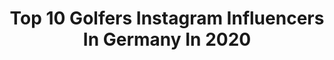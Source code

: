 ---
title: Top 10 Golfers Instagram Influencers In Germany In 2020
description: >-
  Find top golfers Instagram influencers in Germany in 2020. Most popular hashtags: #golf #golfaddict #golfswing #golfcourse.
platform: Instagram
hits: 17
text_top: Analyze the most popular Instagram influencers on inBeat.
text_bottom: Our search engine aggregates 17 Instagram influencers like this in Germany for you to contact.
profiles:
  - username: "annicahansen"
    fullname: >-
      OFFICIAL PAGE • ANNICA HANSEN
    bio: >-
      MODERATORIN • RIDER • YOUTUBER • GOLFER Horse Account 284K🐴➡️ @woelbchen YOUTUBE 198K ➡️ annicahansen SHOP @ponyliebe.de EquestrianFashion
    location: "Germany"
    followers: 130235
    engagement: 825
    commentsToLikes: 0.010208
    id: ck5c4ssjd20yn0i11wu6vamgl
    verified: true
    hashtags: "#girls, #horses, #goals, #friends"
  - username: "berndwiesberger"
    fullname: >-
      berndwiesberger
    bio: >-
      Professional Golfer @titleist @footjoy @audemarspiguetgolf @raiffeisen @bmw_golfsport @technogym_austria @twothumbgrip @reitersreserve
    location: "Germany"
    followers: 26277
    engagement: 344
    commentsToLikes: 0.017623
    id: ck0vuxfpgmlpl0i19201utb5n
    verified: true
    hashtags: "#championstrainwithtechnogym, #themasters, #staysafe, #covid"
  - username: "matthiaskilling"
    fullname: >-
      Matthias Killing
    bio: >-
      Moderator / Daddy / Golfer / auch nachts erreichbar / SAT.1 / FFS / RAN / 🎙🎙🎙PODCAST „Killing trifft...“ bei Apple, Spotify, Google und Co...
    location: "Germany"
    followers: 83289
    engagement: 234
    commentsToLikes: 0.024796
    id: ck0ubked3eniz0i19umdd8xm9
    verified: true
    hashtags: "#moderation, #matthiaskilling, #krise, #killingtrifft"
  - username: "joachim_llambi"
    fullname: >-
      Joachim LLambi
    bio: >-
      Moderator 🎤📺 Finanzexperte 💶. Buchautor 📖 Tanzpapst🕺🏻 Golfer 🏌🏼‍♂️MSV Duisburg und FC Barcelona ⚽️
    location: "Germany"
    followers: 71011
    engagement: 380
    commentsToLikes: 0.039709
    id: ck15r40z761cz0i19tm16afyp
    verified: true
    hashtags: "#tanz, #tanzen, #llambistanzduell, #show"
  - username: "golfpeaches.anne"
    fullname: >-
      Anne Golfpeaches
    bio: >-
      #bogeygolf ⛳ #whyilovethisgame 🏌🏻‍♀️ #swingyourswing • 11/20: ↘️ -18.5 • 11/18: PE ↘️ 09/19: -23.7 My #golfjourney @golfclubderluederich
    location: "Germany"
    followers: 3041
    engagement: 842
    commentsToLikes: 0.107978
    id: ckaotcqo9vcei0i78oo6rcupr
    verified: false
    hashtags: "#challengeaccepted, #sunsetgolf, #golflifestyle, #whyilovethisgame"
  - username: "miss.fraenzis"
    fullname: >-
      Franzi | GolfGirl
    bio: >-
      Golflover Sport Model Teacher-to-be For IGTVs and more follow: @bonnie.and.slice
    location: "Germany"
    followers: 11100
    engagement: 820
    commentsToLikes: 0.038901
    id: ckaormf4jnvqk0i78kds1ddts
    verified: false
    hashtags: "#golfgirl, #golftips, #friyay, #golfswag"
  - username: "tobisgolfblog"
    fullname: >-
      Tobias Lehmann
    bio: >-
      GOLF LOVER AND BLOGGER FROM GERMANY. CONTENT IN 🇬🇧 🇩🇪 EQUIPMENT, FASHION, TRAVEL, FRIENDS & LIFESTYLE DM|EMAIL TO COLLAB @golfgeblubber PODCAST
    location: "Germany"
    followers: 24619
    engagement: 252
    commentsToLikes: 0.050929
    id: ckap0vb10ryp90i78nharvzn3
    verified: false
    hashtags: "#golfclub, #golftips, #golftravel, #golfindeutschland"
  - username: "jonas_sofly"
    fullname: >-
      JONAS_SOFLY - PILOT
    bio: >-
      ✈ Travel Lifestyle & Aviation ✈ born and raised in Munich ✈ flying the A350 around the world
    location: "Germany"
    followers: 111251
    engagement: 191
    commentsToLikes: 0.117048
    id: ck6u699woe95m0j71mv6kvo9w
    verified: false
    hashtags: "#fashion, #ilovemyjob, #stayhackett, #herbstoutfit"
  - username: "zauberpueppi83"
    fullname: >-
      KIC 🐒
    bio: >-
      no time for haters, jealousy, prejudice and ignorance 🕊💞 Spread love 🥋💗 BJJ @89.mma ⛳️🏌🏼‍♀️ Golf 🐶 dog mom 📍Ulm - Germany
    location: "Germany"
    followers: 2684
    engagement: 1390
    commentsToLikes: 0.044014
    id: ckap4vkt092rz0i78a28piwr3
    verified: false
    hashtags: "#happygirl, #lifeisbeautiful, #lovelife, #potd"
  - username: "nednis_"
    fullname: >-
      Dennis
    bio: >-
      YOUTUBE | BLOGGER | STREAMER 📈 - 𝐂𝐄𝐎 - @shishacloud_official 📍 - ULM 🚘 - RS6 | R8 🔜YOUTUBE ⬇️
    location: "Germany"
    followers: 15284
    engagement: 760
    commentsToLikes: 0.060044
    id: ck15r7nd16jsv0i19ggw4j9ru
    verified: false
    hashtags: "#car, #rsq, #bmw, #decennium"
---